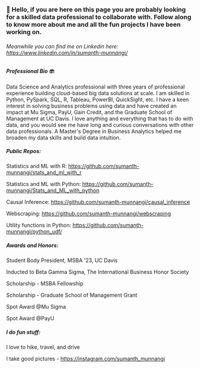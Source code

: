 ### 👋 Hello, if you are here on this page you are probably looking for a skilled data professional to collaborate with. Follow along to know more about me and all the fun projects I have been working on.  

###### Meanwhile you can find me on Linkedin here: https://www.linkedin.com/in/sumanth-munnangi/


##### Professional Bio 🤓: 

Data Science and Analytics professional with three years of professional experience building cloud-based big data solutions at scale. I am skilled in Python, PySpark, SQL, R, Tableau, PowerBI, QuickSight, etc. I have a keen interest in solving business problems using data and have created an impact at Mu Sigma, PayU, Gain Credit, and the Graduate School of Management at UC Davis. I love anything and everything that has to do with data, and you would see me have long and curious conversations with other data professionals. A Master's Degree in Business Analytics helped me broaden my data skills and build data intuition. 

##### Public Repos:

Statistics and ML with R: https://github.com/sumanth-munnangi/stats_and_ml_with_r

Statistics and ML with Python: https://github.com/sumanth-munnangi/Stats_and_ML_with_python

Causal Inference: https://github.com/sumanth-munnangi/causal_inference

Webscraping: https://github.com/sumanth-munnangi/webscraping

Utility functions in Python: https://github.com/sumanth-munnangi/python_udf/

##### Awards and Honors:

Student Body President, MSBA '23, UC Davis

Inducted to Beta Gamma Sigma, The International Business Honor Society

Scholarship - MSBA Fellowship

Scholarship - Graduate School of Management Grant 

Spot Award @Mu Sigma 

Spot Award @PayU

##### I do fun stuff:

I love to hike, travel, and drive 

I take good pictures - https://instagram.com/sumanth_munnangi

<!---
sumanth-munnangi/sumanth-munnangi is a ✨ special ✨ repository because its `README.md` (this file) appears on your GitHub profile.
You can click the Preview link to take a look at your changes.
--->

